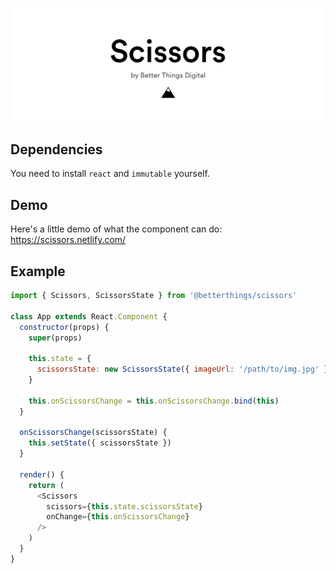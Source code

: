 ![Scissors by Better Things Digital](https://raw.githubusercontent.com/betterthingsdigital/art/master/scissors/github-header.png)

## Dependencies

You need to install `react` and `immutable` yourself.

## Demo

Here's a little demo of what the component can do: https://scissors.netlify.com/

## Example

```js
import { Scissors, ScissorsState } from '@betterthings/scissors'

class App extends React.Component {
  constructor(props) {
    super(props)

    this.state = {
      scissorsState: new ScissorsState({ imageUrl: '/path/to/img.jpg' }),
    }

    this.onScissorsChange = this.onScissorsChange.bind(this)
  }

  onScissorsChange(scissorsState) {
    this.setState({ scissorsState })
  }

  render() {
    return (
      <Scissors
        scissors={this.state.scissorsState}
        onChange={this.onScissorsChange}
      />
    )
  }
}
```
